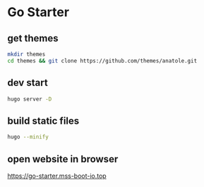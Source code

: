 # Go Starter

## get themes
```bash
mkdir themes
cd themes && git clone https://github.com/themes/anatole.git
```

## dev start
```bash
hugo server -D
```

## build static files
```bash
hugo --minify
```

## open website in browser
https://go-starter.mss-boot-io.top
